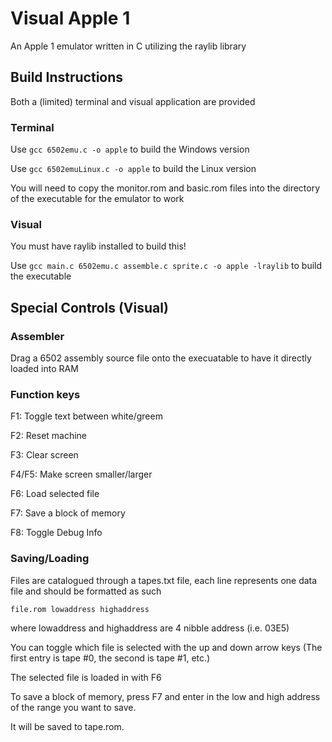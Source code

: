 # Visual Apple 1

An Apple 1 emulator written in C utilizing the raylib library

## Build Instructions

Both a (limited) terminal and visual application are provided

### Terminal

Use `gcc 6502emu.c -o apple` to build the Windows version

Use `gcc 6502emuLinux.c -o apple` to build the Linux version

You will need to copy the monitor.rom and basic.rom files into the directory of the executable for the emulator to work

### Visual

You must have raylib installed to build this!

Use `gcc main.c 6502emu.c assemble.c sprite.c -o apple -lraylib` to build the executable

## Special Controls (Visual)

### Assembler

Drag a 6502 assembly source file onto the execuatable to have it directly loaded into RAM

### Function keys

F1: Toggle text between white/greem

F2: Reset machine

F3: Clear screen

F4/F5: Make screen smaller/larger

F6: Load selected file

F7: Save a block of memory

F8: Toggle Debug Info

### Saving/Loading

Files are catalogued through a tapes.txt file, each line represents one data file and should be formatted as such

`file.rom lowaddress highaddress`

where lowaddress and highaddress are 4 nibble address (i.e. 03E5)

You can toggle which file is selected with the up and down arrow keys (The first entry is tape #0, the second is tape #1, etc.)

The selected file is loaded in with F6


To save a block of memory, press F7 and enter in the low and high address of the range you want to save.

It will be saved to tape.rom.
